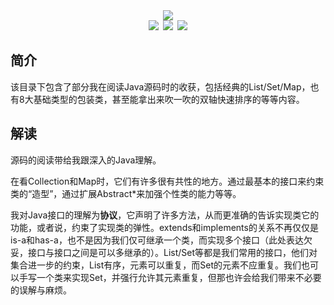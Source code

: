 <div align="center"><img src="https://ossweb-img.qq.com/images/lol/web201310/skin/big92000.jpg"/></div>

<div align="center"><img src="https://img.shields.io/badge/WeChat-yamolv-green.svg?logo=Wechat"/>&ensp;<img src="https://img.shields.io/badge/%E7%BD%97%E6%B4%8B%E6%BC%BE-yamolv%40qq.com-red.svg?logo=Tencent QQ"/>&ensp;<img src="https://img.shields.io/badge/java-base-yellow.svg"/></div>

## 简介
该目录下包含了部分我在阅读Java源码时的收获，包括经典的List/Set/Map，也有8大基础类型的包装类，甚至能拿出来吹一吹的双轴快速排序的等等内容。

## 解读
源码的阅读带给我跟深入的Java理解。

在看Collection和Map时，它们有许多很有共性的地方。通过最基本的接口来约束类的“造型”，通过扩展Abstract*来加强个性类的能力等等。

我对Java接口的理解为**协议**，它声明了许多方法，从而更准确的告诉实现类它的功能，或者说，约束了实现类的弹性。extends和implements的关系不再仅仅是is-a和has-a，也不是因为我们仅可继承一个类，而实现多个接口（此处表达欠妥，接口与接口之间是可以多继承的）。List/Set等都是我们常用的接口，他们对集合进一步的约束，List有序，元素可以重复，而Set的元素不应重复。我们也可以手写一个类来实现Set，并强行允许其元素重复，但那也许会给我们带来不必要的误解与麻烦。
